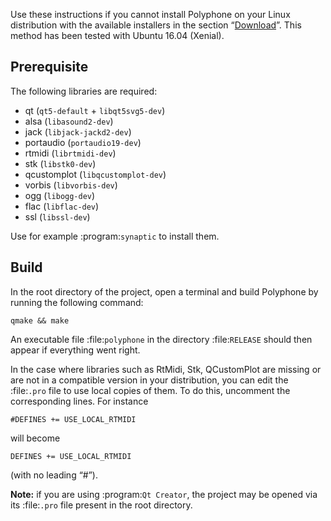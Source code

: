 Use these instructions if you cannot install Polyphone on your Linux distribution with the available installers in the section “[Download](https://www.polyphone-soundfonts.com/en/download)”.
This method has been tested with Ubuntu 16.04 (Xenial).


## Prerequisite


The following libraries are required:

* qt (``qt5-default`` + ``libqt5svg5-dev``)
* alsa (``libasound2-dev``)
* jack (``libjack-jackd2-dev``)
* portaudio (``portaudio19-dev``)
* rtmidi (``librtmidi-dev``)
* stk (``libstk0-dev``)
* qcustomplot (``libqcustomplot-dev``)
* vorbis (``libvorbis-dev``)
* ogg (``libogg-dev``)
* flac (``libflac-dev``)
* ssl (``libssl-dev``)

Use for example :program:`synaptic` to install them.


## Build


In the root directory of the project, open a terminal and build Polyphone by running the following command:

```
qmake && make
```

An executable file :file:`polyphone` in the directory :file:`RELEASE` should then appear if everything went right.

In the case where libraries such as RtMidi, Stk, QCustomPlot are missing or are not in a compatible version in your distribution, you can edit the :file:`.pro` file to use local copies of them.
To do this, uncomment the corresponding lines. For instance

```
#DEFINES += USE_LOCAL_RTMIDI
```

will become

```
DEFINES += USE_LOCAL_RTMIDI
```

(with no leading “#”).

**Note:** if you are using :program:`Qt Creator`, the project may be opened via its :file:`.pro` file present in the root directory.